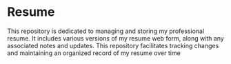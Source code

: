 # Resume
This repository is dedicated to managing and storing my professional resume. It includes various versions of my resume web form, along with any associated notes and updates. This repository facilitates tracking changes and maintaining an organized record of my resume over time
